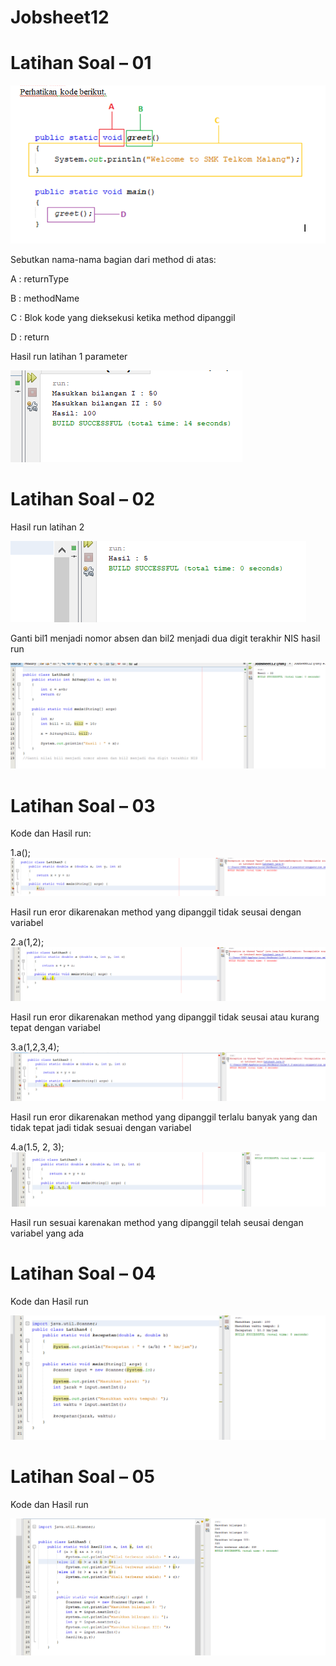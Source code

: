 # Jobsheet12

# Latihan Soal – 01

![Alt Text](https://github.com/inamyrpl28/Jobsheet12/blob/master/Capture.PNG)

Sebutkan nama-nama bagian dari method di atas:

A : returnType

B : methodName

C : Blok kode yang dieksekusi ketika method dipanggil

D : return

Hasil run latihan 1 parameter

![Alt Text](https://github.com/inamyrpl28/Jobsheet12/blob/master/Latihan1.PNG)

# Latihan Soal – 02
Hasil run latihan 2 

![Alt Text](https://github.com/inamyrpl28/Jobsheet12/blob/master/Lat2a.PNG)

Ganti bil1 menjadi nomor absen dan bil2 menjadi dua digit terakhir NIS
hasil run

![Alt Text](https://github.com/inamyrpl28/Jobsheet12/blob/master/Lat2b.PNG)

# Latihan Soal – 03
Kode dan Hasil run:

1.a();
![Alt Text](https://github.com/inamyrpl28/Jobsheet12/blob/master/Lat3a().PNG)

Hasil run eror dikarenakan method yang dipanggil tidak seusai dengan variabel

2.a(1,2);
![Alt Text](https://github.com/inamyrpl28/Jobsheet12/blob/master/Lat3a(1%2C2).PNG)

Hasil run eror dikarenakan method yang dipanggil tidak seusai atau kurang tepat dengan variabel

3.a(1,2,3,4);
![Alt Text](https://github.com/inamyrpl28/Jobsheet12/blob/master/lat3a(1%2C2%2C3%2C4).PNG)

Hasil run eror dikarenakan method yang dipanggil terlalu banyak yang dan tidak tepat jadi tidak sesuai dengan variabel

4.a(1.5, 2, 3);
![Alt Text](https://github.com/inamyrpl28/Jobsheet12/blob/master/Lat3a(1.5%2C2.3).PNG)

Hasil run sesuai karenakan method yang dipanggil telah seusai dengan variabel yang ada

# Latihan Soal – 04 
Kode dan Hasil run

![Alt Text](https://github.com/inamyrpl28/Jobsheet12/blob/master/Lat4.PNG)

# Latihan Soal – 05 
Kode dan Hasil run

![Alt Text](https://github.com/inamyrpl28/Jobsheet12/blob/master/Lat5.PNG)


